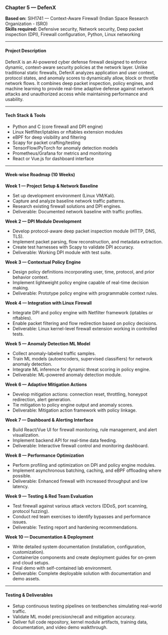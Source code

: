 ### Chapter 5 — DefenX  
**Based on:** SIH1741 — Context-Aware Firewall (Indian Space Research Organization - ISRO)  
**Skills required:** Defensive security, Network security, Deep packet inspection (DPI), Firewall configuration, Python, Linux networking  

***

#### Project Description  
DefenX is an AI-powered cyber defense firewall designed to enforce dynamic, context-aware security policies at the network layer. Unlike traditional static firewalls, DefenX analyzes application and user context, protocol states, and anomaly scores to dynamically allow, block or throttle network flows. It combines deep packet inspection, policy engines, and machine learning to provide real-time adaptive defense against network attacks and unauthorized access while maintaining performance and usability.

***

#### Tech Stack & Tools  
- Python and C (core firewall and DPI engine)  
- Linux Netfilter/iptables or nftables extension modules  
- eBPF for deep visibility and filtering  
- Scapy for packet crafting/testing  
- TensorFlow/PyTorch for anomaly detection models  
- Prometheus/Grafana for metrics and monitoring  
- React or Vue.js for dashboard interface

***

#### Week-wise Roadmap (10 Weeks)

**Week 1 — Project Setup & Network Baseline**  
- Set up development environment (Linux VM/Kali).  
- Capture and analyze baseline network traffic patterns.  
- Research existing firewall solutions and DPI engines.  
- Deliverable: Documented network baseline with traffic profiles.

**Week 2 — DPI Module Development**  
- Develop protocol-aware deep packet inspection module (HTTP, DNS, TLS).  
- Implement packet parsing, flow reconstruction, and metadata extraction.  
- Create test harnesses with Scapy to validate DPI accuracy.  
- Deliverable: Working DPI module with test suite.

**Week 3 — Contextual Policy Engine**  
- Design policy definitions incorporating user, time, protocol, and prior behavior context.  
- Implement lightweight policy engine capable of real-time decision making.  
- Deliverable: Prototype policy engine with programmable context rules.

**Week 4 — Integration with Linux Firewall**  
- Integrate DPI and policy engine with Netfilter framework (iptables or nftables).  
- Enable packet filtering and flow redirection based on policy decisions.  
- Deliverable: Linux kernel-level firewall extension working in controlled tests.

**Week 5 — Anomaly Detection ML Model**  
- Collect anomaly-labeled traffic samples.  
- Train ML models (autoencoders, supervised classifiers) for network anomaly detection.  
- Integrate ML inference for dynamic threat scoring in policy engine.  
- Deliverable: ML-powered anomaly detection module.

**Week 6 — Adaptive Mitigation Actions**  
- Develop mitigation actions: connection reset, throttling, honeypot redirection, alert generation.  
- Tie mitigation to policy engine output and anomaly scores.  
- Deliverable: Mitigation action framework with policy linkage.

**Week 7 — Dashboard & Alerting Interface**  
- Build React/Vue UI for firewall monitoring, rule management, and alert visualization.  
- Implement backend API for real-time data feeding.  
- Deliverable: Interactive firewall control and monitoring dashboard.

**Week 8 — Performance Optimization**  
- Perform profiling and optimization on DPI and policy engine modules.  
- Implement asynchronous batching, caching, and eBPF offloading where possible.  
- Deliverable: Enhanced firewall with increased throughput and low latency.

**Week 9 — Testing & Red Team Evaluation**  
- Test firewall against various attack vectors (DDoS, port scanning, protocol fuzzing).  
- Conduct red team exercises to identify bypasses and performance issues.  
- Deliverable: Testing report and hardening recommendations.

**Week 10 — Documentation & Deployment**  
- Write detailed system documentation (installation, configuration, customization).  
- Containerize components and create deployment guides for on-prem and cloud setups.  
- Final demo with self-contained lab environment.  
- Deliverable: Complete deployable solution with documentation and demo assets.

***

#### Testing & Deliverables  
- Setup continuous testing pipelines on testbenches simulating real-world traffic.  
- Validate ML model precision/recall and mitigation accuracy.  
- Deliver full code repository, kernel module artifacts, training data, documentation, and video demo walkthrough.
